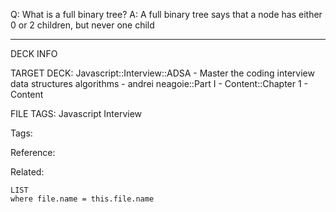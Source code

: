 Q: What is a full binary tree?
A: A full binary tree says that a node has either 0 or 2 children, but never one child
<!--ID: 1689972344594-->



---

DECK INFO

TARGET DECK: Javascript::Interview::ADSA - Master the coding interview data structures algorithms - andrei neagoie::Part I - Content::Chapter 1 - Content

FILE TAGS: Javascript Interview

Tags:

Reference:

Related:

```dataview
LIST
where file.name = this.file.name
```
